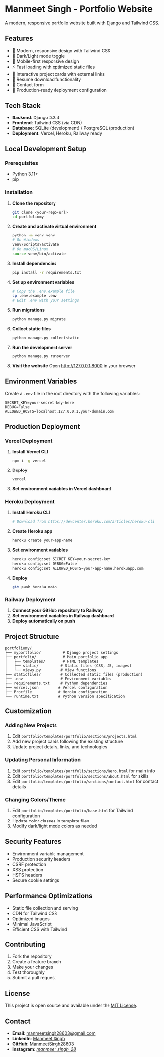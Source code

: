 # Manmeet Singh - Portfolio Website

A modern, responsive portfolio website built with Django and Tailwind CSS.

## Features

- 🎨 Modern, responsive design with Tailwind CSS
- 🌙 Dark/Light mode toggle
- 📱 Mobile-first responsive design
- ⚡ Fast loading with optimized static files
- 🔗 Interactive project cards with external links
- 📄 Resume download functionality
- 📧 Contact form
- 🚀 Production-ready deployment configuration

## Tech Stack

- **Backend**: Django 5.2.4
- **Frontend**: Tailwind CSS (via CDN)
- **Database**: SQLite (development) / PostgreSQL (production)
- **Deployment**: Vercel, Heroku, Railway ready

## Local Development Setup

### Prerequisites

- Python 3.11+
- pip

### Installation

1. **Clone the repository**

   ```bash
   git clone <your-repo-url>
   cd portfoliomy
   ```

2. **Create and activate virtual environment**

   ```bash
   python -m venv venv
   # On Windows
   venv\Scripts\activate
   # On macOS/Linux
   source venv/bin/activate
   ```

3. **Install dependencies**

   ```bash
   pip install -r requirements.txt
   ```

4. **Set up environment variables**

   ```bash
   # Copy the .env.example file
   cp .env.example .env
   # Edit .env with your settings
   ```

5. **Run migrations**

   ```bash
   python manage.py migrate
   ```

6. **Collect static files**

   ```bash
   python manage.py collectstatic
   ```

7. **Run the development server**

   ```bash
   python manage.py runserver
   ```

8. **Visit the website**
   Open http://127.0.0.1:8000 in your browser

## Environment Variables

Create a `.env` file in the root directory with the following variables:

```env
SECRET_KEY=your-secret-key-here
DEBUG=False
ALLOWED_HOSTS=localhost,127.0.0.1,your-domain.com
```

## Production Deployment

### Vercel Deployment

1. **Install Vercel CLI**

   ```bash
   npm i -g vercel
   ```

2. **Deploy**

   ```bash
   vercel
   ```

3. **Set environment variables in Vercel dashboard**

### Heroku Deployment

1. **Install Heroku CLI**

   ```bash
   # Download from https://devcenter.heroku.com/articles/heroku-cli
   ```

2. **Create Heroku app**

   ```bash
   heroku create your-app-name
   ```

3. **Set environment variables**

   ```bash
   heroku config:set SECRET_KEY=your-secret-key
   heroku config:set DEBUG=False
   heroku config:set ALLOWED_HOSTS=your-app-name.herokuapp.com
   ```

4. **Deploy**
   ```bash
   git push heroku main
   ```

### Railway Deployment

1. **Connect your GitHub repository to Railway**
2. **Set environment variables in Railway dashboard**
3. **Deploy automatically on push**

## Project Structure

```
portfoliomy/
├── myportfolio/          # Django project settings
├── portfolio/            # Main portfolio app
│   ├── templates/        # HTML templates
│   ├── static/          # Static files (CSS, JS, images)
│   └── views.py         # View functions
├── staticfiles/         # Collected static files (production)
├── .env                 # Environment variables
├── requirements.txt     # Python dependencies
├── vercel.json         # Vercel configuration
├── Procfile            # Heroku configuration
└── runtime.txt         # Python version specification
```

## Customization

### Adding New Projects

1. Edit `portfolio/templates/portfolio/sections/projects.html`
2. Add new project cards following the existing structure
3. Update project details, links, and technologies

### Updating Personal Information

1. Edit `portfolio/templates/portfolio/sections/hero.html` for main info
2. Edit `portfolio/templates/portfolio/sections/about.html` for skills
3. Edit `portfolio/templates/portfolio/sections/contact.html` for contact details

### Changing Colors/Theme

1. Edit `portfolio/templates/portfolio/base.html` for Tailwind configuration
2. Update color classes in template files
3. Modify dark/light mode colors as needed

## Security Features

- Environment variable management
- Production security headers
- CSRF protection
- XSS protection
- HSTS headers
- Secure cookie settings

## Performance Optimizations

- Static file collection and serving
- CDN for Tailwind CSS
- Optimized images
- Minimal JavaScript
- Efficient CSS with Tailwind

## Contributing

1. Fork the repository
2. Create a feature branch
3. Make your changes
4. Test thoroughly
5. Submit a pull request

## License

This project is open source and available under the [MIT License](LICENSE).

## Contact

- **Email**: manmeetsingh28603@gmail.com
- **LinkedIn**: [Manmeet Singh](https://www.linkedin.com/in/manmeet-singh-985834150/)
- **GitHub**: [ManmeetSingh28603](https://github.com/ManmeetSingh28603)
- **Instagram**: [_manmeet_singh_28_](https://www.instagram.com/_manmeet_singh_28_/)
